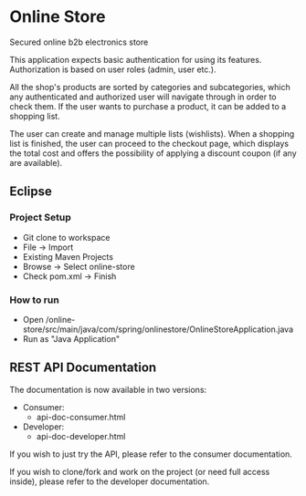 # Online Store
Secured online b2b electronics store

This application expects basic authentication for using its features. Authorization is based on user roles (admin, user etc.).

All the shop's products are sorted by categories and subcategories, which any authenticated and authorized user will navigate through in order to check them. If the user wants to purchase a product, it can be added to a shopping list. 

The user can create and manage multiple lists (wishlists). When a shopping list is finished, the user can proceed to the checkout page, which displays the total cost and offers the possibility of applying a discount coupon (if any are available).


## Eclipse

### Project Setup
  - Git clone to workspace
  - File -> Import
  - Existing Maven Projects 
  - Browse -> Select online-store
  - Check pom.xml -> Finish

### How to run
  - Open /online-store/src/main/java/com/spring/onlinestore/OnlineStoreApplication.java
  - Run as "Java Application"
 
## REST API Documentation
The documentation is now available in two versions:
- Consumer:
  - api-doc-consumer.html
- Developer:
  - api-doc-developer.html

If you wish to just try the API, please refer to the consumer documentation.

If you wish to clone/fork and work on the project (or need full access inside), please refer to the developer documentation.
